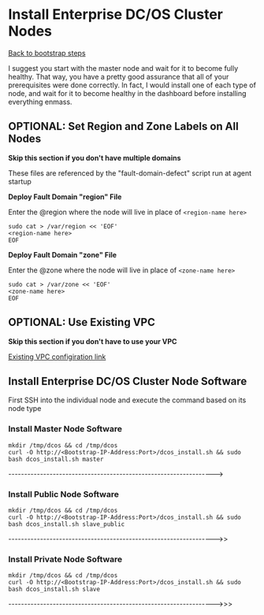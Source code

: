 # Install Enterprise DC/OS Cluster Nodes
[Back to bootstrap steps](https://github.com/jdyver/Enterprise-DC-OS-LATEST-Install-Cheatsheet/blob/master/2%20-%20Bootstrap_Preparation.md)

I suggest you start with the master node and wait for it to become fully healthy.  That way, you have a pretty good assurance that all of your prerequisites were done correctly.  In fact, I would install one of each type of node, and wait for it to become healthy in the dashboard before installing everything enmass.

## OPTIONAL: Set Region and Zone Labels on All Nodes

**Skip this section if you don't have multiple domains**

These files are referenced by the "fault-domain-defect" script run at agent startup

**Deploy Fault Domain "region" File**

Enter the @region where the node will live in place of `<region-name here>`
```
sudo cat > /var/region << 'EOF'
<region-name here>
EOF
```

**Deploy Fault Domain "zone" File**

Enter the @zone where the node will live in place of `<zone-name here>`
```
sudo cat > /var/zone << 'EOF'
<zone-name here>
EOF
```

## OPTIONAL: Use Existing VPC

**Skip this section if you don't have to use your VPC**

[Existing VPC configiration link](https://github.com/dcos-terraform/examples/tree/master/aws/existing-vpc)

## Install Enterprise DC/OS Cluster Node Software
First SSH into the individual node and execute the command based on its node type

### Install Master Node Software
```
mkdir /tmp/dcos && cd /tmp/dcos
curl -O http://<Bootstrap-IP-Address:Port>/dcos_install.sh && sudo bash dcos_install.sh master
```
----------------------------------------------------------------->

### Install Public Node Software
```
mkdir /tmp/dcos && cd /tmp/dcos
curl -O http://<Bootstrap-IP-Address:Port>/dcos_install.sh && sudo bash dcos_install.sh slave_public
```
----------------------------------------------------------------->>

### Install Private Node Software
```
mkdir /tmp/dcos && cd /tmp/dcos
curl -O http://<Bootstrap-IP-Address:Port>/dcos_install.sh && sudo bash dcos_install.sh slave
```
----------------------------------------------------------------->>>

